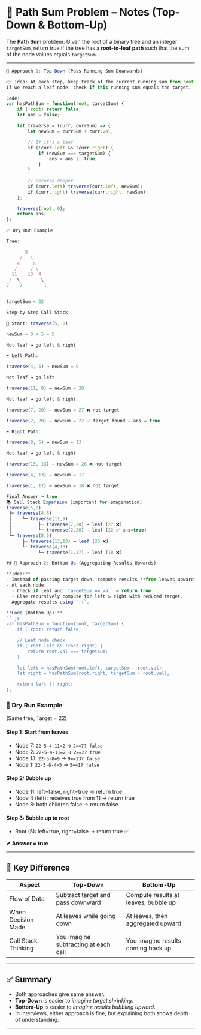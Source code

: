 # 📝 Path Sum Problem – Notes (Top-Down & Bottom-Up)

The **Path Sum** problem: Given the root of a binary tree and an integer `targetSum`, return true if the tree has a **root-to-leaf path** such that the sum of the node values equals `targetSum`.

---
```js
🔹 Approach 1: Top-Down (Pass Running Sum Downwards)

👉 Idea: At each step, keep track of the current running sum from root to the current node.
If we reach a leaf node, check if this running sum equals the target.

Code:
var hasPathSum = function(root, targetSum) {
    if (!root) return false;
    let ans = false;

    let traverse = (curr, currSum) => {
        let newSum = currSum + curr.val;

        // If it's a leaf
        if (!curr.left && !curr.right) {
            if (newSum === targetSum) {
                ans = ans || true;
            }
        }

        // Recurse deeper
        if (curr.left) traverse(curr.left, newSum);
        if (curr.right) traverse(curr.right, newSum);
    };

    traverse(root, 0);
    return ans;
};

✅ Dry Run Example

Tree:

       5
     /   \
    4     8
   /     / \
  11    13  4
 /  \        \
7    2        1


targetSum = 22

Step-by-Step Call Stack

📌 Start: traverse(5, 0)

newSum = 0 + 5 = 5

Not leaf → go left & right

➡️ Left Path:

traverse(4, 5) → newSum = 9

Not leaf → go left

traverse(11, 9) → newSum = 20

Not leaf → go left & right

traverse(7, 20) → newSum = 27 ❌ not target

traverse(2, 20) → newSum = 22 ✅ target found → ans = true

➡️ Right Path:

traverse(8, 5) → newSum = 13

Not leaf → go left & right

traverse(13, 13) → newSum = 26 ❌ not target

traverse(4, 13) → newSum = 17

traverse(1, 17) → newSum = 18 ❌ not target

Final Answer → true
📚 Call Stack Expansion (important for imagination)
traverse(5,0)
 ├─ traverse(4,5)
 │    └─ traverse(11,9)
 │          ├─ traverse(7,20) → leaf (27 ❌)
 │          └─ traverse(2,20) → leaf (22 ✅ ans=true)
 └─ traverse(8,5)
      ├─ traverse(13,13) → leaf (26 ❌)
      └─ traverse(4,13)
            └─ traverse(1,17) → leaf (18 ❌)

## 🔹 Approach 2: Bottom-Up (Aggregating Results Upwards)

**Idea:**
- Instead of passing target down, compute results **from leaves upward**.
- At each node:
  - Check if leaf and `targetSum == val` → return true.
  - Else recursively compute for left & right with reduced target.
- Aggregate results using `||`.

**Code (Bottom-Up):**
```js
var hasPathSum = function(root, targetSum) {
    if (!root) return false;

    // Leaf node check
    if (!root.left && !root.right) {
        return root.val === targetSum;
    }

    let left = hasPathSum(root.left, targetSum - root.val);
    let right = hasPathSum(root.right, targetSum - root.val);

    return left || right;
};
```

### 🔄 Dry Run Example
(Same tree, Target = 22)

#### Step 1: Start from leaves
- Node 7: `22-5-4-11=2` → `2==7? false`
- Node 2: `22-5-4-11=2` → `2==2? true`
- Node 13: `22-5-8=9` → `9==13? false`
- Node 1: `22-5-8-4=5` → `5==1? false`

#### Step 2: Bubble up
- Node 11: left=false, right=true → return true
- Node 4 (left): receives true from 11 → return true
- Node 8: both children false → return false

#### Step 3: Bubble up to root
- Root (5): left=true, right=false → return true ✅

**✔ Answer = true**

---

## 🔎 Key Difference

| Aspect              | Top-Down                             | Bottom-Up |
|---------------------|---------------------------------------|-----------|
| Flow of Data        | Subtract target and pass downward     | Compute results at leaves, bubble up |
| When Decision Made  | At leaves while going down            | At leaves, then aggregated upward |
| Call Stack Thinking | You imagine subtracting at each call  | You imagine results coming back up |

---

## ✅ Summary
- Both approaches give same answer.
- **Top-Down** is easier to *imagine target shrinking*.
- **Bottom-Up** is easier to *imagine results bubbling upward*.
- In interviews, either approach is fine, but explaining both shows depth of understanding.

---

